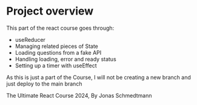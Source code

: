 # Project overview

This part of the react course goes through:

-   useReducer
-   Managing related pieces of State
-   Loading questions from a fake API
-   Handling loading, error and ready status
-   Setting up a timer with useEffect

As this is just a part of the Course, I will not be creating a new branch and just deploy to the main branch

The Ultimate React Course 2024, By Jonas Schmedtmann
